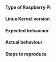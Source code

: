 #### Type of Raspberry Pi 


#### Linux Kernel version


#### Expected behaviour


#### Actual behaviour


#### Steps to reproduce
